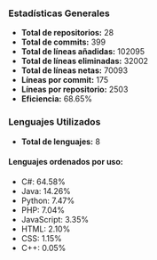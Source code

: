 <!-- #stats -->
### Estadísticas Generales
- **Total de repositorios:** 28
- **Total de commits:** 399
- **Total de líneas añadidas:** 102095
- **Total de líneas eliminadas:** 32002
- **Total de líneas netas:** 70093
- **Líneas por commit:** 175
- **Líneas por repositorio:** 2503
- **Eficiencia:** 68.65%

### Lenguajes Utilizados
- **Total de lenguajes:** 8
#### Lenguajes ordenados por uso:
  - C#: 64.58%
  - Java: 14.26%
  - Python: 7.47%
  - PHP: 7.04%
  - JavaScript: 3.35%
  - HTML: 2.10%
  - CSS: 1.15%
  - C++: 0.05%
<!-- #/stats -->

<!-- #process -->
<!--
	cores: 4
	runtime: 72.81235122680664s
-->
<!-- #/process -->

